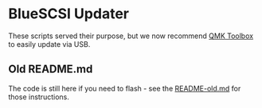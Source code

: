 # BlueSCSI Updater

These scripts served their purpose, but we now recommend [QMK Toolbox](https://github.com/qmk/qmk_toolbox) to easily update via USB.


## Old README.md

The code is still here if you need to flash - see the [README-old.md](README-old.md) for those instructions.
